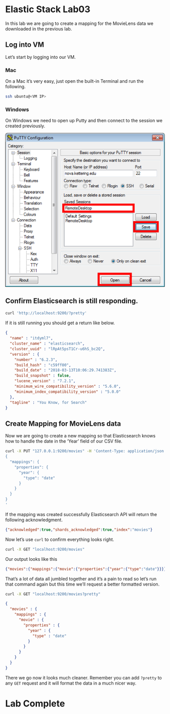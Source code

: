 # Elastic Stack Lab03
In this lab we are going to create a mapping for the MovieLens data we downloaded in the previous lab.  

## Log into VM 
Let’s start by logging into our VM.

### Mac 
On a Mac it’s very easy, just open the built-in Terminal and run the following. 
```bash
ssh ubuntu@<VM IP>
```


### Windows
On Windows we need to open up Putty and then connect to the session we created previously. 

![](index/FD3BA694-FD69-4C86-8EAF-4D5FC813EABA%202.png)

## Confirm Elasticsearch is still responding. 
```bash
curl 'http://localhost:9200/?pretty'
```

If it is still running you should get a return like below. 
```json
{
  "name" : "itdyml7",
  "cluster_name" : "elasticsearch",
  "cluster_uuid" : "lRpAt5psT1Cr-u6hS_bc2Q",
  "version" : {
    "number" : "6.2.3",
    "build_hash" : "c59ff00",
    "build_date" : "2018-03-13T10:06:29.741383Z",
    "build_snapshot" : false,
    "lucene_version" : "7.2.1",
    "minimum_wire_compatibility_version" : "5.6.0",
    "minimum_index_compatibility_version" : "5.0.0"
  },
  "tagline" : "You Know, for Search"
}
```

## Create Mapping for MovieLens data
Now we are going to create a new mapping so that Elasticsearch knows how to handle the date in the ‘Year’ field of our CSV file.

```bash
curl -X PUT "127.0.0.1:9200/movies" -H 'Content-Type: application/json' -d'
{
  "mappings": {
    "properties": {
      "year": {
        "type": "date"
      }
    }
  }
}
'
```

If the mapping was created successfully Elasticsearch API will return the following acknowledgment. 

```json
{"acknowledged":true,"shards_acknowledged":true,"index":"movies"}
```

Now let’s use `curl` to confirm everything looks right. 
```bash
curl -X GET "localhost:9200/movies" 
```

Our output looks like this
```json
{"movies":{"mappings":{"movie":{"properties":{"year":{"type":"date"}}}}}}
```

That’s a lot of data all jumbled together and it’s a pain to read so let’s run that command again but this time we’ll request a better formatted version. 

```bash
curl -X GET "localhost:9200/movies?pretty"
```

```json
{
  "movies" : {
    "mappings" : {
      "movie" : {
        "properties" : {
          "year" : {
            "type" : "date"
          }
        }
      }
    }
  }
}
```

There we go now it looks much cleaner.  Remember you can add `?pretty` to any `GET` request and it will format the data in a much nicer way.

# Lab Complete
